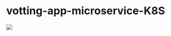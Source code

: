 # votting-app-microservice-K8S
<div>
<img src="https://user-images.githubusercontent.com/92756055/211204216-70ef7c82-a13e-4456-ae32-dce554125de7.png"/>
</div>
